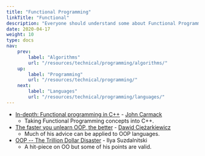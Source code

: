 ```yaml
---
title: "Functional Programming"
linkTitle: "Functional"
description: "Everyone should understand some about Functional Programming."
date: 2020-04-17
weight: 10
type: docs
nav:
    prev:
        label: "Algorithms"
        url: "/resources/technical/programming/algorithms/"
    up:
        label: "Programming"
        url: "/resources/technical/programming/"
    next:
        label: "Languages"
        url: "/resources/technical/programming/languages/"
---
```


* [In-depth: Functional programming in C++](https://www.gamasutra.com/view/news/169296/Indepth_Functional_programming_in_C.php) - [John Carmack](https://en.wikipedia.org/wiki/John_Carmack)
  * Taking Functional Programming concepts into C++.
* [The faster you unlearn OOP, the better](https://dpc.pw/the-faster-you-unlearn-oop-the-better-for-you-and-your-software) - [Dawid Ciężarkiewicz](https://dpc.pw/about)
  * Much of his advice can be applied to OOP languages.
* [OOP -- The Trillion Dollar Disaster](https://medium.com/better-programming/object-oriented-programming-the-trillion-dollar-disaster-92a4b666c7c7) - Ilya Suzdalnitski
  * A hit-piece on OO but some of his points are valid.
